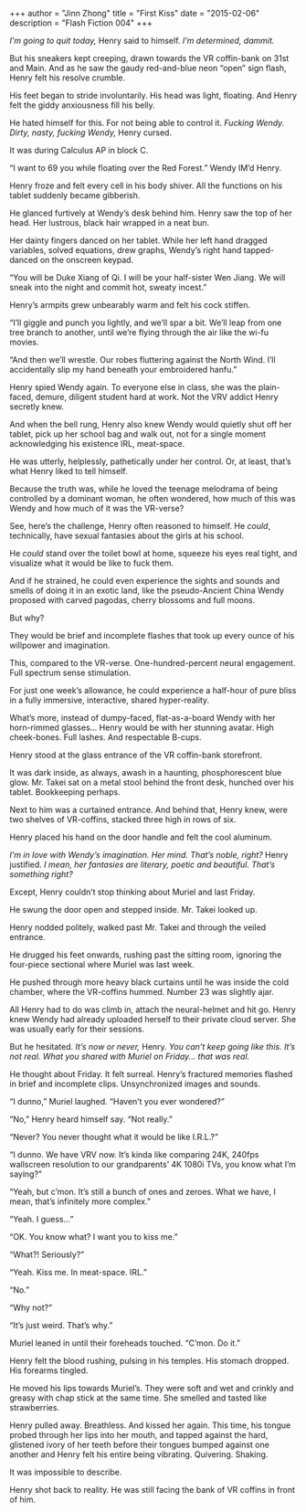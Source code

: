 +++
author = "Jinn Zhong"
title = "First Kiss"
date = "2015-02-06"
description = "Flash Fiction 004"
+++

_I’m going to quit today,_ Henry said to himself. _I’m determined, dammit._

But his sneakers kept creeping, drawn towards the VR coffin-bank on 31st and Main. And as he saw the gaudy red-and-blue neon “open” sign flash, Henry felt his resolve crumble. 

His feet began to stride involuntarily. His head was light, floating. And Henry felt the giddy anxiousness fill his belly. 

He hated himself for this. For not being able to control it. _Fucking Wendy. Dirty, nasty, fucking Wendy,_ Henry cursed.

It was during Calculus AP in block C.

“I want to 69 you while floating over the Red Forest.” Wendy IM’d Henry.

Henry froze and felt every cell in his body shiver. All the functions on his tablet suddenly became gibberish. 

He glanced furtively at Wendy’s desk behind him. Henry saw the top of her head. Her lustrous, black hair wrapped in a neat bun. 

Her dainty fingers danced on her tablet. While her left hand dragged variables, solved equations, drew graphs, Wendy’s right hand tapped-danced on the onscreen keypad. 

“You will be Duke Xiang of Qi. I will be your half-sister Wen Jiang. We will sneak into the night and commit hot, sweaty incest.”

Henry’s armpits grew unbearably warm and felt his cock stiffen.

“I’ll giggle and punch you lightly, and we’ll spar a bit. We’ll leap from one tree branch to another, until we’re flying through the air like the wi-fu movies.

“And then we’ll wrestle. Our robes fluttering against the North Wind. I’ll accidentally slip my hand beneath your embroidered hanfu.”

Henry spied Wendy again. To everyone else in class, she was the plain-faced, demure, diligent student hard at work. Not the VRV addict Henry secretly knew.

And when the bell rung, Henry also knew Wendy would quietly shut off her tablet, pick up her school bag and walk out, not for a single moment acknowledging his existence IRL, meat-space.

He was utterly, helplessly, pathetically under her control. Or, at least, that’s what Henry liked to tell himself. 

Because the truth was, while he loved the teenage melodrama of being controlled by a dominant woman, he often wondered, how much of this was Wendy and how much of it was the VR-verse? 

See, here’s the challenge, Henry often reasoned to himself. He _could_, technically, have sexual fantasies about the girls at his school.

He _could_ stand over the toilet bowl at home, squeeze his eyes real tight, and visualize what it would be like to fuck them.

And if he strained, he could even experience the sights and sounds and smells of doing it in an exotic land, like the pseudo-Ancient China Wendy proposed with carved pagodas, cherry blossoms and full moons.

But why? 

They would be brief and incomplete flashes that took up every ounce of his willpower and imagination.

This, compared to the VR-verse. One-hundred-percent neural engagement. Full spectrum sense stimulation.

For just one week’s allowance, he could experience a half-hour of pure bliss in a fully immersive, interactive, shared hyper-reality.

What’s more, instead of dumpy-faced, flat-as-a-board Wendy with her horn-rimmed glasses... Henry would be with her stunning avatar. High cheek-bones. Full lashes. And respectable B-cups.

Henry stood at the glass entrance of the VR coffin-bank storefront. 

It was dark inside, as always, awash in a haunting, phosphorescent blue glow. Mr. Takei sat on a metal stool behind the front desk, hunched over his tablet. Bookkeeping perhaps.

Next to him was a curtained entrance. And behind that, Henry knew, were two shelves of VR-coffins, stacked three high in rows of six.

Henry placed his hand on the door handle and felt the cool aluminum.

_I’m in love with Wendy’s imagination. Her mind. That’s noble, right?_ Henry justified. _I mean, her fantasies are literary, poetic and beautiful. That’s something right?_

Except, Henry couldn’t stop thinking about Muriel and last Friday.

He swung the door open and stepped inside. Mr. Takei looked up.

Henry nodded politely, walked past Mr. Takei and through the veiled entrance.

He drugged his feet onwards, rushing past the sitting room, ignoring the four-piece sectional where Muriel was last week.

He pushed through more heavy black curtains until he was inside the cold chamber, where the VR-coffins hummed. Number 23 was slightly ajar.

All Henry had to do was climb in, attach the neural-helmet and hit go. Henry knew Wendy had already uploaded herself to their private cloud server. She was usually early for their sessions.

But he hesitated. _It’s now or never,_ Henry. _You can’t keep going like this. It’s not real. What you shared with Muriel on Friday... that was real._

He thought about Friday. It felt surreal. Henry’s fractured memories flashed in brief and incomplete clips. Unsynchronized images and sounds.

“I dunno,” Muriel laughed. “Haven’t you ever wondered?”

“No,” Henry heard himself say. “Not really.”

“Never? You never thought what it would be like I.R.L.?”

“I dunno. We have VRV now. It’s kinda like comparing 24K, 240fps wallscreen resolution to our grandparents’ 4K 1080i TVs, you know what I’m saying?”

“Yeah, but c’mon. It’s still a bunch of ones and zeroes. What we have, I mean, that’s infinitely more complex.”

“Yeah. I guess...”

“OK. You know what? I want you to kiss me.”

“What?! Seriously?”

“Yeah. Kiss me. In meat-space. IRL.”

“No.”

“Why not?”

“It’s just weird. That’s why.”

Muriel leaned in until their foreheads touched. “C’mon. Do it.”

Henry felt the blood rushing, pulsing in his temples. His stomach dropped. His forearms tingled.

He moved his lips towards Muriel’s. They were soft and wet and crinkly and greasy with chap stick at the same time. She smelled and tasted like strawberries.

Henry pulled away. Breathless. And kissed her again. This time, his tongue probed through her lips into her mouth, and tapped against the hard, glistened ivory of her teeth before their tongues bumped against one another and Henry felt his entire being vibrating. Quivering. Shaking.

It was impossible to describe.

Henry shot back to reality. He was still facing the bank of VR coffins in front of him.

